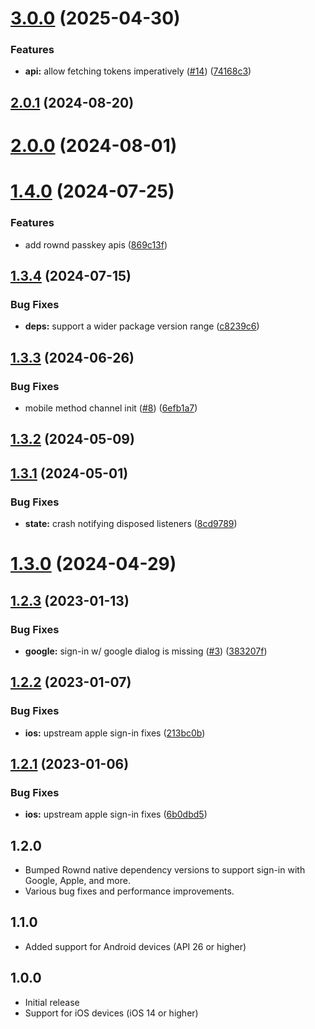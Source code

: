 

# [3.0.0](https://github.com/rownd/flutter/compare/2.0.1...3.0.0) (2025-04-30)


### Features

* **api:** allow fetching tokens imperatively ([#14](https://github.com/rownd/flutter/issues/14)) ([74168c3](https://github.com/rownd/flutter/commit/74168c315e91e59de40803bbd0ddd64cbf5bdbf7))

## [2.0.1](https://github.com/rownd/flutter/compare/2.0.0...2.0.1) (2024-08-20)

# [2.0.0](https://github.com/rownd/flutter/compare/1.4.0...2.0.0) (2024-08-01)

# [1.4.0](https://github.com/rownd/flutter/compare/1.3.4...1.4.0) (2024-07-25)


### Features

* add rownd passkey apis ([869c13f](https://github.com/rownd/flutter/commit/869c13f17b439ad2704435ec3425e693fff826ff))

## [1.3.4](https://github.com/rownd/flutter/compare/1.3.3...1.3.4) (2024-07-15)


### Bug Fixes

* **deps:** support a wider package version range ([c8239c6](https://github.com/rownd/flutter/commit/c8239c6b66dc9744ab7ce047d76e274f44eb4fbc))

## [1.3.3](https://github.com/rownd/flutter/compare/1.3.2...1.3.3) (2024-06-26)


### Bug Fixes

* mobile method channel init ([#8](https://github.com/rownd/flutter/issues/8)) ([6efb1a7](https://github.com/rownd/flutter/commit/6efb1a790b1625ce5c691ef0fd7cfb4f3960ef50))

## [1.3.2](https://github.com/rownd/flutter/compare/1.3.1...1.3.2) (2024-05-09)

## [1.3.1](https://github.com/rownd/flutter/compare/1.3.0...1.3.1) (2024-05-01)


### Bug Fixes

* **state:** crash notifying disposed listeners ([8cd9789](https://github.com/rownd/flutter/commit/8cd9789ea12e1ff248e7008db1d07bf102057266))

# [1.3.0](https://github.com/rownd/flutter/compare/1.2.3...1.3.0) (2024-04-29)

## [1.2.3](https://github.com/rownd/flutter/compare/1.2.2...1.2.3) (2023-01-13)


### Bug Fixes

* **google:** sign-in w/ google dialog is missing ([#3](https://github.com/rownd/flutter/issues/3)) ([383207f](https://github.com/rownd/flutter/commit/383207f952b0ad3bd6cef856b7c837064546f7e9))

## [1.2.2](https://github.com/rownd/flutter/compare/1.2.1...1.2.2) (2023-01-07)


### Bug Fixes

* **ios:** upstream apple sign-in fixes ([213bc0b](https://github.com/rownd/flutter/commit/213bc0bca6f9f55be4e3d3ad079a48519f55f04a))

## [1.2.1](https://github.com/rownd/flutter/compare/1.2.0...1.2.1) (2023-01-06)


### Bug Fixes

* **ios:** upstream apple sign-in fixes ([6b0dbd5](https://github.com/rownd/flutter/commit/6b0dbd5bf49d7c0951de39558f88052e4cceeab5))

## 1.2.0

* Bumped Rownd native dependency versions to support sign-in with Google, Apple, and more.
* Various bug fixes and performance improvements.

## 1.1.0

* Added support for Android devices (API 26 or higher)

## 1.0.0

* Initial release
* Support for iOS devices (iOS 14 or higher)